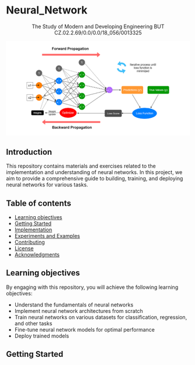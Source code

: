 # Neural_Network

<p align="center">
  The Study of Modern and Developing Engineering BUT<br>
  CZ.02.2.69/0.0/0.0/18_056/0013325
</p>

![Screenshot of Neural_Network](images/Neural_Network.png)

## Introduction

This repository contains materials and exercises related to the implementation and understanding of neural networks. In this project, we aim to provide a comprehensive guide to building, training, and deploying neural networks for various tasks.

## Table of contents

- [Learning objectives](#learning-objectives)
- [Getting Started](#getting-started)
- [Implementation](#implementation)
- [Experiments and Examples](#experiments-and-examples)
- [Contributing](#contributing)
- [License](#license)
- [Acknowledgments](#acknowledgments)

## Learning objectives

By engaging with this repository, you will achieve the following learning objectives:

- Understand the fundamentals of neural networks
- Implement neural network architectures from scratch
- Train neural networks on various datasets for classification, regression, and other tasks
- Fine-tune neural network models for optimal performance
- Deploy trained models

## Getting Started

